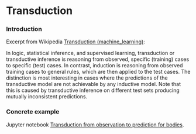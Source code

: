 # Transduction

### Introduction

Excerpt from Wikipedia [Transduction (machine_learning)](https://en.wikipedia.org/wiki/Transduction_(machine_learning)):  

In logic, statistical inference, and supervised learning, transduction or transductive inference is reasoning from observed, specific (training) cases to specific (test) cases. In contrast, induction is reasoning from observed training cases to general rules, which are then applied to the test cases. The distinction is most interesting in cases where the predictions of the transductive model are not achievable by any inductive model. Note that this is caused by transductive inference on different test sets producing mutually inconsistent predictions.  

### Concrete example

Jupyter notebook [Transduction from observation to prediction for bodies](observation_prediction_bodies.ipynb).  
